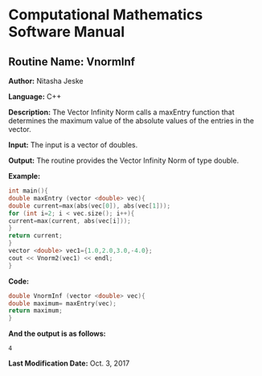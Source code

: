 # Computational Mathematics Software Manual

## **Routine Name:** VnormInf

**Author:** Nitasha Jeske

**Language:** C++

**Description:** The Vector Infinity Norm calls a maxEntry function that determines the maximum value of the absolute values of the entries in the vector.

**Input:**  The input is a vector of doubles.

**Output:** The routine provides the Vector Infinity Norm of type double.

**Example:**
```C++
int main(){
double maxEntry (vector <double> vec){
double current=max(abs(vec[0]), abs(vec[1]));
for (int i=2; i < vec.size(); i++){
current=max(current, abs(vec[i]));
}
return current;
}
vector <double> vec1={1.0,2.0,3.0,-4.0};
cout << Vnorm2(vec1) << endl;
}
```

**Code:**
```C++
double VnormInf (vector <double> vec){
double maximum= maxEntry(vec);
return maximum;
}
```

**And the output is as follows:**  
```
4
```

**Last Modification Date:**
Oct. 3, 2017
